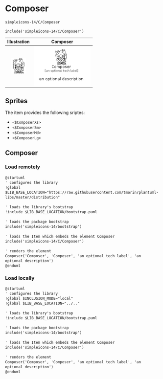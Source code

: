 # Composer


```text
simpleicons-14/C/Composer
```

```text
include('simpleicons-14/C/Composer')
```



| Illustration | Composer |
| :---: | :---: |
| ![illustration for Illustration](../../simpleicons-14/C/Composer.png) | ![illustration for Composer](../../simpleicons-14/C/Composer.Local.png) |



## Sprites
The item provides the following sriptes:

- `<$ComposerXs>`
- `<$ComposerSm>`
- `<$ComposerMd>`
- `<$ComposerLg>`





## Composer

### Load remotely
```plantuml
@startuml
' configures the library
!global $LIB_BASE_LOCATION="https://raw.githubusercontent.com/tmorin/plantuml-libs/master/distribution"

' loads the library's bootstrap
!include $LIB_BASE_LOCATION/bootstrap.puml

' loads the package bootstrap
include('simpleicons-14/bootstrap')

' loads the Item which embeds the element Composer
include('simpleicons-14/C/Composer')

' renders the element
Composer('Composer', 'Composer', 'an optional tech label', 'an optional description')
@enduml
```

### Load locally
```plantuml
@startuml
' configures the library
!global $INCLUSION_MODE="local"
!global $LIB_BASE_LOCATION="../.."

' loads the library's bootstrap
!include $LIB_BASE_LOCATION/bootstrap.puml

' loads the package bootstrap
include('simpleicons-14/bootstrap')

' loads the Item which embeds the element Composer
include('simpleicons-14/C/Composer')

' renders the element
Composer('Composer', 'Composer', 'an optional tech label', 'an optional description')
@enduml
```

